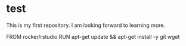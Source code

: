 # test
This is my first repository.
I am looking forward to learning more. 

FROM rocker/rstudio
RUN apt-get update && apt-get install -y git wget
